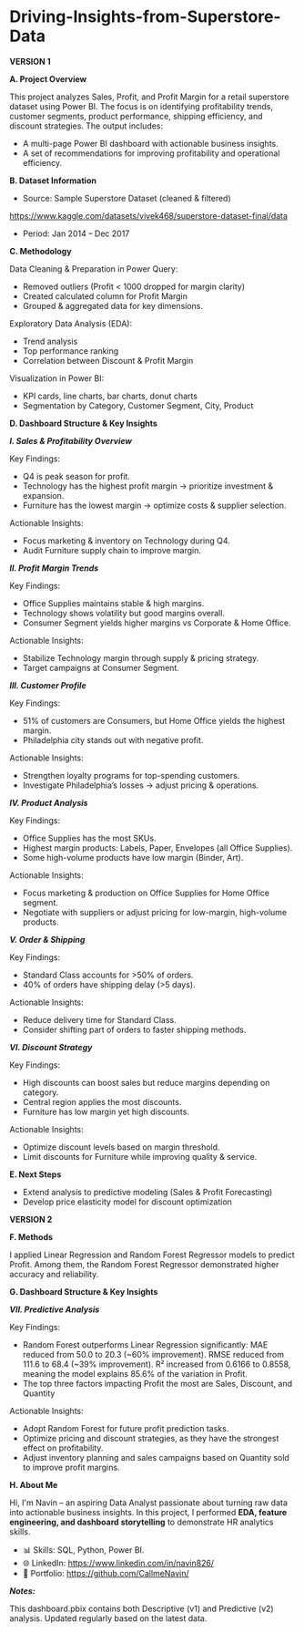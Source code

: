 # Driving-Insights-from-Superstore-Data

**VERSION 1**

**A. Project Overview**

This project analyzes Sales, Profit, and Profit Margin for a retail superstore dataset using Power BI.
The focus is on identifying profitability trends, customer segments, product performance, shipping efficiency, and discount strategies.
The output includes:
- A multi-page Power BI dashboard with actionable business insights.
- A set of recommendations for improving profitability and operational efficiency.

**B. Dataset Information**
- Source: Sample Superstore Dataset (cleaned & filtered) 

https://www.kaggle.com/datasets/vivek468/superstore-dataset-final/data 
- Period: Jan 2014 – Dec 2017

**C. Methodology**

Data Cleaning & Preparation in Power Query:
- Removed outliers (Profit < 1000 dropped for margin clarity)
- Created calculated column for Profit Margin
- Grouped & aggregated data for key dimensions.

Exploratory Data Analysis (EDA):
- Trend analysis
- Top performance ranking
- Correlation between Discount & Profit Margin

Visualization in Power BI:
- KPI cards, line charts, bar charts, donut charts
- Segmentation by Category, Customer Segment, City, Product

**D. Dashboard Structure & Key Insights**

_**I. Sales & Profitability Overview**_

Key Findings:
- Q4 is peak season for profit.
- Technology has the highest profit margin → prioritize investment & expansion.
- Furniture has the lowest margin → optimize costs & supplier selection.

Actionable Insights:
- Focus marketing & inventory on Technology during Q4.
- Audit Furniture supply chain to improve margin.

_**II. Profit Margin Trends**_

Key Findings:
- Office Supplies maintains stable & high margins.
- Technology shows volatility but good margins overall.
- Consumer Segment yields higher margins vs Corporate & Home Office.

Actionable Insights:
- Stabilize Technology margin through supply & pricing strategy.
- Target campaigns at Consumer Segment.

_**III. Customer Profile**_

Key Findings:
- 51% of customers are Consumers, but Home Office yields the highest margin.
- Philadelphia city stands out with negative profit.

Actionable Insights:
- Strengthen loyalty programs for top-spending customers.
- Investigate Philadelphia’s losses → adjust pricing & operations.

_**IV. Product Analysis**_

Key Findings:
- Office Supplies has the most SKUs.
- Highest margin products: Labels, Paper, Envelopes (all Office Supplies).
- Some high-volume products have low margin (Binder, Art).

Actionable Insights:
- Focus marketing & production on Office Supplies for Home Office segment.
- Negotiate with suppliers or adjust pricing for low-margin, high-volume products.

_**V. Order & Shipping**_

Key Findings:
- Standard Class accounts for >50% of orders.
- 40% of orders have shipping delay (>5 days).

Actionable Insights:
- Reduce delivery time for Standard Class.
- Consider shifting part of orders to faster shipping methods.

_**VI. Discount Strategy**_

Key Findings:
- High discounts can boost sales but reduce margins depending on category.
- Central region applies the most discounts.
- Furniture has low margin yet high discounts.

Actionable Insights:
- Optimize discount levels based on margin threshold.
- Limit discounts for Furniture while improving quality & service.

**E. Next Steps**
- Extend analysis to predictive modeling (Sales & Profit Forecasting)
- Develop price elasticity model for discount optimization

**VERSION 2**

**F. Methods**

I applied Linear Regression and Random Forest Regressor models to predict Profit. 
Among them, the Random Forest Regressor demonstrated higher accuracy and reliability.

**G. Dashboard Structure & Key Insights**

_**VII. Predictive Analysis**_

Key Findings:

- Random Forest outperforms Linear Regression significantly:
  MAE reduced from 50.0 to 20.3 (~60% improvement).
  RMSE reduced from 111.6 to 68.4 (~39% improvement).
  R² increased from 0.6166 to 0.8558, meaning the model explains 85.6% of the variation in Profit.
- The top three factors impacting Profit the most are Sales, Discount, and Quantity

Actionable Insights:

- Adopt Random Forest for future profit prediction tasks.
- Optimize pricing and discount strategies, as they have the strongest effect on profitability.
- Adjust inventory planning and sales campaigns based on Quantity sold to improve profit margins.

**H. About Me**

Hi, I'm Navin – an aspiring Data Analyst passionate about turning raw data into actionable business insights.
In this project, I performed **EDA, feature engineering, and dashboard storytelling** to demonstrate HR analytics skills.  
- 📊 Skills: SQL, Python, Power BI.  
- 🌐 LinkedIn: https://www.linkedin.com/in/navin826/
- 📂 Portfolio: https://github.com/CallmeNavin/

_**Notes:**_

This dashboard.pbix contains both Descriptive (v1) and Predictive (v2) analysis. Updated regularly based on the latest data.
